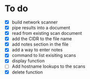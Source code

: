 # To do
- [x]  build network scanner
- [x]  pipe results into a document
- [x]  read from existing scan document
- [x]  add the CIDR to the file name
- [x]  add notes section in the file 
- [x]  add a way to enter notes
- [x]  command to list exisiting scans
- [x]  display function
- [ ]  Add hostname lookups to the scans
- [x]  delete function
